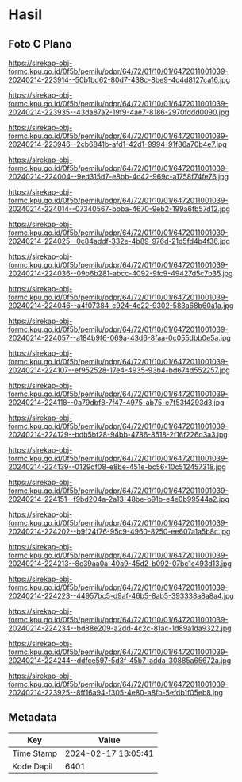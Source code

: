 # Hasil

## Foto C Plano

https://sirekap-obj-formc.kpu.go.id/0f5b/pemilu/pdpr/64/72/01/10/01/6472011001039-20240214-223914--50b1bd62-80d7-438c-8be9-4c4d8127ca16.jpg

https://sirekap-obj-formc.kpu.go.id/0f5b/pemilu/pdpr/64/72/01/10/01/6472011001039-20240214-223935--43da87a2-19f9-4ae7-8186-2970fddd0090.jpg

https://sirekap-obj-formc.kpu.go.id/0f5b/pemilu/pdpr/64/72/01/10/01/6472011001039-20240214-223946--2cb6841b-afd1-42d1-9994-91f86a70b4e7.jpg

https://sirekap-obj-formc.kpu.go.id/0f5b/pemilu/pdpr/64/72/01/10/01/6472011001039-20240214-224004--9ed315d7-e8bb-4c42-969c-a1758f74fe76.jpg

https://sirekap-obj-formc.kpu.go.id/0f5b/pemilu/pdpr/64/72/01/10/01/6472011001039-20240214-224014--07340567-bbba-4670-9eb2-199a6fb57d12.jpg

https://sirekap-obj-formc.kpu.go.id/0f5b/pemilu/pdpr/64/72/01/10/01/6472011001039-20240214-224025--0c84addf-332e-4b89-976d-21d5fd4b4f36.jpg

https://sirekap-obj-formc.kpu.go.id/0f5b/pemilu/pdpr/64/72/01/10/01/6472011001039-20240214-224036--09b6b281-abcc-4092-9fc9-49427d5c7b35.jpg

https://sirekap-obj-formc.kpu.go.id/0f5b/pemilu/pdpr/64/72/01/10/01/6472011001039-20240214-224046--a4f07384-c924-4e22-9302-583a68b60a1a.jpg

https://sirekap-obj-formc.kpu.go.id/0f5b/pemilu/pdpr/64/72/01/10/01/6472011001039-20240214-224057--a184b9f6-069a-43d6-8faa-0c055dbb0e5a.jpg

https://sirekap-obj-formc.kpu.go.id/0f5b/pemilu/pdpr/64/72/01/10/01/6472011001039-20240214-224107--ef952528-17e4-4935-93b4-bd674d552257.jpg

https://sirekap-obj-formc.kpu.go.id/0f5b/pemilu/pdpr/64/72/01/10/01/6472011001039-20240214-224118--0a79dbf8-7f47-4975-ab75-e7f53f4293d3.jpg

https://sirekap-obj-formc.kpu.go.id/0f5b/pemilu/pdpr/64/72/01/10/01/6472011001039-20240214-224129--bdb5bf28-94bb-4786-8518-2f16f226d3a3.jpg

https://sirekap-obj-formc.kpu.go.id/0f5b/pemilu/pdpr/64/72/01/10/01/6472011001039-20240214-224139--0129df08-e8be-451e-bc56-10c512457318.jpg

https://sirekap-obj-formc.kpu.go.id/0f5b/pemilu/pdpr/64/72/01/10/01/6472011001039-20240214-224151--f9bd204a-2a13-48be-b91b-e4e0b99544a2.jpg

https://sirekap-obj-formc.kpu.go.id/0f5b/pemilu/pdpr/64/72/01/10/01/6472011001039-20240214-224202--b9f24f76-95c9-4960-8250-ee607a1a5b8c.jpg

https://sirekap-obj-formc.kpu.go.id/0f5b/pemilu/pdpr/64/72/01/10/01/6472011001039-20240214-224213--8c39aa0a-40a9-45d2-b092-07bc1c493d13.jpg

https://sirekap-obj-formc.kpu.go.id/0f5b/pemilu/pdpr/64/72/01/10/01/6472011001039-20240214-224223--44957bc5-d9af-46b5-8ab5-393338a8a8a4.jpg

https://sirekap-obj-formc.kpu.go.id/0f5b/pemilu/pdpr/64/72/01/10/01/6472011001039-20240214-224234--bd88e209-a2dd-4c2c-81ac-1d89a1da9322.jpg

https://sirekap-obj-formc.kpu.go.id/0f5b/pemilu/pdpr/64/72/01/10/01/6472011001039-20240214-224244--ddfce597-5d3f-45b7-adda-30885a65672a.jpg

https://sirekap-obj-formc.kpu.go.id/0f5b/pemilu/pdpr/64/72/01/10/01/6472011001039-20240214-223925--8ff16a94-f305-4e80-a8fb-5efdb1f05eb8.jpg


## Metadata

| Key        | Value               |
| ---------- | ------------------- |
| Time Stamp | 2024-02-17 13:05:41 |
| Kode Dapil | 6401                |



